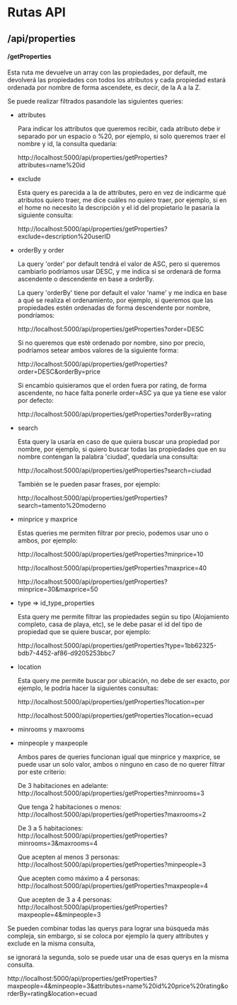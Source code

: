 # Rutas API

## /api/properties
 
#### /getProperties

Esta ruta me devuelve un array con las propiedades, por default, me devolverá las propiedades con todos los atributos y cada propiedad estará ordenada por nombre de forma ascendete, es decir, de la A a la Z.

Se puede realizar filtrados pasandole las siguientes queries:

* attributes

   Para indicar los attributos que queremos recibir, cada atributo debe ir separado por un espacio o %20, por ejemplo, si solo queremos traer el nombre y id, la consulta quedaría: 

   http://localhost:5000/api/properties/getProperties?attributes=name%20id

* exclude

   Esta query es parecida a la de attributes, pero en vez de indicarme qué atributos quiero traer, me dice cuáles no quiero traer, por ejemplo, si en el home no necesito la descripción y el id del propietario le pasaría la siguiente consulta:

   http://localhost:5000/api/properties/getProperties?exclude=description%20userID

* orderBy y order

   La query 'order' por default tendrá el valor de ASC, pero si queremos cambiarlo podríamos usar DESC, y me indica si se ordenará de forma ascendente o descendente en base a orderBy.

   La query 'orderBy' tiene por default el valor 'name' y me indica en base a qué se realiza el ordenamiento, por ejemplo, si queremos que las propiedades estén ordenadas de forma descendente por nombre, pondríamos:

   http://localhost:5000/api/properties/getProperties?order=DESC

   Si no queremos que esté ordenado por nombre, sino por precio, podríamos setear ambos valores de la siguiente forma:

   http://localhost:5000/api/properties/getProperties?order=DESC&orderBy=price

   Si encambio quisieramos que el orden fuera por rating, de forma ascendente, no hace falta ponerle order=ASC ya que ya tiene ese valor por defecto:

   http://localhost:5000/api/properties/getProperties?orderBy=rating

* search

   Esta query la usaría en caso de que quiera buscar una propiedad por nombre, por ejemplo, si quiero buscar todas las propiedades que en su nombre contengan la palabra 'ciudad', quedaría una consulta:

   http://localhost:5000/api/properties/getProperties?search=ciudad

   También se le pueden pasar frases, por ejemplo:

   http://localhost:5000/api/properties/getProperties?search=tamento%20moderno


* minprice y maxprice

   Estas queries me permiten filtrar por precio, podemos usar uno o ambos, por ejemplo:

   http://localhost:5000/api/properties/getProperties?minprice=10

   http://localhost:5000/api/properties/getProperties?maxprice=40

   http://localhost:5000/api/properties/getProperties?minprice=30&maxprice=50


* type => id_type_properties

   Esta query me permite filtrar las propiedades según su tipo (Alojamiento completo, casa de playa, etc), se le debe pasar el id del tipo de propiedad que se quiere buscar, por ejemplo: 

   http://localhost:5000/api/properties/getProperties?type=1bb62325-bdb7-4452-af86-d9205253bbc7

* location

   Esta query me permite buscar por ubicación, no debe de ser exacto, por ejemplo, le podría hacer la siguientes consultas:

   http://localhost:5000/api/properties/getProperties?location=per

   http://localhost:5000/api/properties/getProperties?location=ecuad

* minrooms y maxrooms
* minpeople y maxpeople
   
   Ambos pares de queries funcionan igual que minprice y maxprice, se puede usar un solo valor, ambos o ninguno en caso de no querer filtrar por este criterio:

   De 3 habitaciones en adelante: http://localhost:5000/api/properties/getProperties?minrooms=3

   Que tenga 2 habitaciones o menos: http://localhost:5000/api/properties/getProperties?maxrooms=2

   De 3 a 5 habitaciones: http://localhost:5000/api/properties/getProperties?minrooms=3&maxrooms=4

   Que acepten al menos 3 personas: http://localhost:5000/api/properties/getProperties?minpeople=3
   
   Que acepten como máximo a 4 personas: http://localhost:5000/api/properties/getProperties?maxpeople=4

   Que acepten de 3 a 4 personas: http://localhost:5000/api/properties/getProperties?maxpeople=4&minpeople=3


Se pueden combinar todas las querys para lograr una búsqueda más compleja, sin embargo, si se coloca por ejemplo la query attributes y exclude en la misma consulta,

se ignorará la segunda, solo se puede usar una de esas querys en la misma consulta.

http://localhost:5000/api/properties/getProperties?maxpeople=4&minpeople=3&attributes=name%20id%20price%20rating&orderBy=rating&location=ecuad
